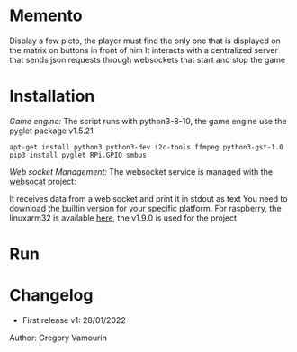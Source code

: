 # Memento 


Display a few picto, the player must find the only one that is displayed on the matrix on buttons in front of him
It interacts with a centralized server that sends json requests through websockets that start and stop the game

# Installation 

*Game engine:*
The script runs with python3-8-10, the game engine use the pyglet package v1.5.21

````
apt-get install python3 python3-dev i2c-tools ffmpeg python3-gst-1.0
pip3 install pyglet RPi.GPIO smbus
````

*Web socket Management:*
The websocket service is managed with the [websocat][2] project: 

It receives data from a web socket and print it in stdout as text
You need to download the builtin version for your specific platform.
For raspberry, the linuxarm32 is available [here][1], the v1.9.0 is used for the project


# Run 

# Changelog

* First release v1: 28/01/2022


Author: Gregory Vamourin 

[1]: https://github.com/vi/websocat/releases/download/v1.9.0/websocat_linuxarm32
[2]: https://github.com/vi/websocat/releases
